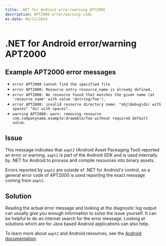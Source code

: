 ```yaml
---
title: .NET for Android error/warning APT2000
description: APT2000 error/warning code
ms.date: 04/11/2024
---
```

# .NET for Android error/warning APT2000

## Example APT2000 error messages

- `error APT2000 Cannot find the specified file`
- `error APT2000: Resource entry resource_name is already defined.`
- `error APT2000: No resource found that matches the given name (at 'resource_name' with value '@string/foo').`
- `error APT2000: invalid resource directory name: "obj\Debug\dir with spaces" "dir with spaces".`
- `warning APT2000: warn: removing resource com.companyname.example:drawable/foo without required default value.`

## Issue

This message indicates that `aapt2` (Android Asset Packaging Tool) reported an error or warning. `aapt2` is part of the Android SDK and is used internally by .NET for Android to process and compile resources into binary assets.

Errors reported by `aapt2` are outside of .NET for Android's control, so a general error code of APT2000 is used reporting the exact message coming from `aapt2`.

## Solution

Reading the actual error message and looking at the diagnostic log output can
usually give you enough information to solve the issue yourself. It can be
helpful to do an internet search for the error message. Looking at solutions
which are for Java based Android applications can also help.

To learn more about `aapt2` and Android resources, see the [Android documentation](https://developer.android.com/guide/topics/resources/accessing-resources.html).
